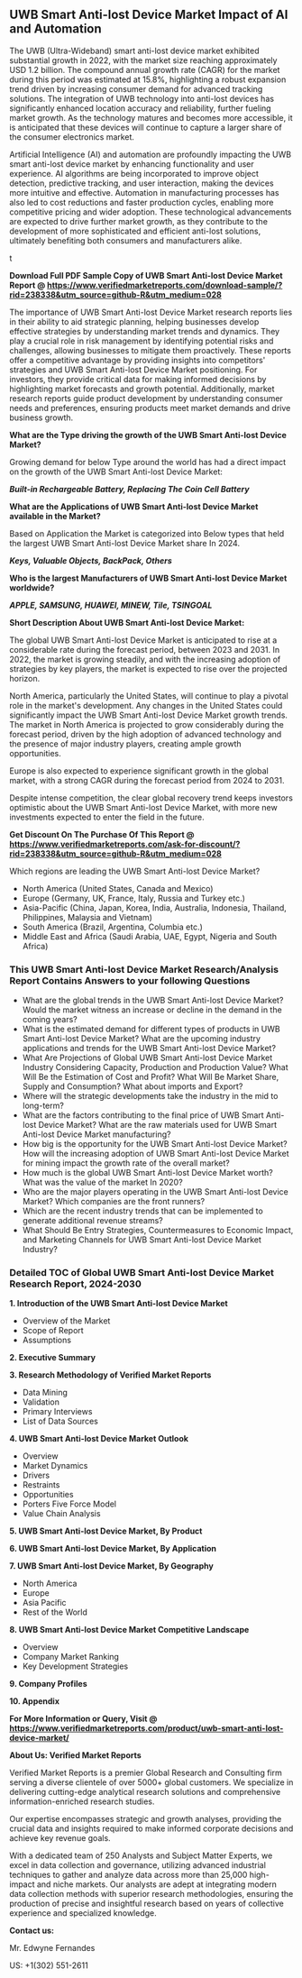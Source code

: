 <h2>UWB Smart Anti-lost Device Market Impact of AI and Automation</h2><p>The UWB (Ultra-Wideband) smart anti-lost device market exhibited substantial growth in 2022, with the market size reaching approximately USD 1.2 billion. The compound annual growth rate (CAGR) for the market during this period was estimated at 15.8%, highlighting a robust expansion trend driven by increasing consumer demand for advanced tracking solutions. The integration of UWB technology into anti-lost devices has significantly enhanced location accuracy and reliability, further fueling market growth. As the technology matures and becomes more accessible, it is anticipated that these devices will continue to capture a larger share of the consumer electronics market.</p><p>Artificial Intelligence (AI) and automation are profoundly impacting the UWB smart anti-lost device market by enhancing functionality and user experience. AI algorithms are being incorporated to improve object detection, predictive tracking, and user interaction, making the devices more intuitive and effective. Automation in manufacturing processes has also led to cost reductions and faster production cycles, enabling more competitive pricing and wider adoption. These technological advancements are expected to drive further market growth, as they contribute to the development of more sophisticated and efficient anti-lost solutions, ultimately benefiting both consumers and manufacturers alike.</p>t</p><p id="" class=""><strong>Download Full PDF Sample Copy of UWB Smart Anti-lost Device Market Report @ <a href="https://www.verifiedmarketreports.com/download-sample/?rid=238338&utm_source=github-R&utm_medium=028" target="_blank">https://www.verifiedmarketreports.com/download-sample/?rid=238338&utm_source=github-R&utm_medium=028</a></strong></p><p>The importance of&nbsp;UWB Smart Anti-lost Device Market research reports lies in their ability to aid strategic planning, helping businesses develop effective strategies by understanding market trends and dynamics. They play a crucial role in risk management by identifying potential risks and challenges, allowing businesses to mitigate them proactively. These reports offer a competitive advantage by providing insights into competitors' strategies and UWB Smart Anti-lost Device Market positioning. For investors, they provide critical data for making informed decisions by highlighting market forecasts and growth potential. Additionally, market research reports guide product development by understanding consumer needs and preferences, ensuring products meet market demands and drive business growth.</p><p><strong>What are the&nbsp;Type driving the growth of the UWB Smart Anti-lost Device Market?</strong></p><p id="" class="">Growing demand for below Type around the world has had a direct impact on the growth of the UWB Smart Anti-lost Device Market:</p><em><strong>Built-in Rechargeable Battery, Replacing The Coin Cell Battery</strong></em></p><strong>What are the&nbsp;Applications&nbsp;of UWB Smart Anti-lost Device Market available in the Market?</strong></p><p id="" class="">Based on Application the Market is categorized into Below types that held the largest UWB Smart Anti-lost Device Market share In 2024.</p><em><strong>Keys, Valuable Objects, BackPack, Others</strong></em></p><strong>Who is the largest Manufacturers of UWB Smart Anti-lost Device Market worldwide?</strong></p><p><em><strong>APPLE, SAMSUNG, HUAWEI, MINEW, Tile, TSINGOAL</strong></em></p><p id="" class=""><strong>Short Description About UWB Smart Anti-lost Device Market:</strong></p><p>The global UWB Smart Anti-lost Device Market is anticipated to rise at a considerable rate during the forecast period, between 2023 and 2031. In 2022, the market is growing steadily, and with the increasing adoption of strategies by key players, the market is expected to rise over the projected horizon.</p><p>North America, particularly the United States, will continue to play a pivotal role in the market's development. Any changes in the United States could significantly impact the UWB Smart Anti-lost Device Market growth trends. The market in North America is projected to grow considerably during the forecast period, driven by the high adoption of advanced technology and the presence of major industry players, creating ample growth opportunities.</p><p>Europe is also expected to experience significant growth in the global market, with a strong CAGR during the forecast period from 2024 to 2031.</p><p>Despite intense competition, the clear global recovery trend keeps investors optimistic about the UWB Smart Anti-lost Device Market, with more new investments expected to enter the field in the future.</p><p id="" class=""><strong>Get Discount On The Purchase Of This Report @ <a href="https://www.verifiedmarketreports.com/ask-for-discount/?rid=238338&utm_source=github-R&utm_medium=028" target="_blank">https://www.verifiedmarketreports.com/ask-for-discount/?rid=238338&utm_source=github-R&utm_medium=028</a></strong></p>Which regions are leading the UWB Smart Anti-lost Device Market?</p><ul><li>North America (United States, Canada and Mexico)</li><li>Europe (Germany, UK, France, Italy, Russia and Turkey etc.)</li><li>Asia-Pacific (China, Japan, Korea, India, Australia, Indonesia, Thailand, Philippines, Malaysia and Vietnam)</li><li>South America (Brazil, Argentina, Columbia etc.)</li><li>Middle East and Africa (Saudi Arabia, UAE, Egypt, Nigeria and South Africa)</li></ul><h3 id="" class="">This UWB Smart Anti-lost Device Market Research/Analysis Report Contains Answers to your following Questions</h3><ul><li>What are the global trends in the UWB Smart Anti-lost Device Market? Would the market witness an increase or decline in the demand in the coming years?</li><li>What is the estimated demand for different types of products in UWB Smart Anti-lost Device Market? What are the upcoming industry applications and trends for the UWB Smart Anti-lost Device Market?</li><li>What Are Projections of Global UWB Smart Anti-lost Device Market Industry Considering Capacity, Production and Production Value? What Will Be the Estimation of Cost and Profit? What Will Be Market Share, Supply and Consumption? What about imports and Export?</li><li>Where will the strategic developments take the industry in the mid to long-term?</li><li>What are the factors contributing to the final price of UWB Smart Anti-lost Device Market? What are the raw materials used for UWB Smart Anti-lost Device Market manufacturing?</li><li>How big is the opportunity for the UWB Smart Anti-lost Device Market? How will the increasing adoption of UWB Smart Anti-lost Device Market for mining impact the growth rate of the overall market?</li><li>How much is the global UWB Smart Anti-lost Device Market worth? What was the value of the market In 2020?</li><li>Who are the major players operating in the UWB Smart Anti-lost Device Market? Which companies are the front runners?</li><li>Which are the recent industry trends that can be implemented to generate additional revenue streams?</li><li>What Should Be Entry Strategies, Countermeasures to Economic Impact, and Marketing Channels for UWB Smart Anti-lost Device Market Industry?</li></ul><h3 id="" class="">Detailed TOC of Global UWB Smart Anti-lost Device Market Research Report, 2024-2030</h3><p id="" class=""><strong>1. Introduction of the UWB Smart Anti-lost Device Market</strong></p><ul><li>Overview of the Market</li><li>Scope of Report</li><li>Assumptions</li></ul><p id="" class=""><strong>2. Executive Summary</strong></p><p id="" class=""><strong>3. Research Methodology of Verified Market Reports</strong></p><ul><li>Data Mining</li><li>Validation</li><li>Primary Interviews</li><li>List of Data Sources</li></ul><p id="" class=""><strong>4. UWB Smart Anti-lost Device Market Outlook</strong></p><ul><li>Overview</li><li>Market Dynamics</li><li>Drivers</li><li>Restraints</li><li>Opportunities</li><li>Porters Five Force Model</li><li>Value Chain Analysis</li></ul><p id="" class=""><strong>5. UWB Smart Anti-lost Device Market, By Product</strong></p><p id="" class=""><strong>6. UWB Smart Anti-lost Device Market, By Application</strong></p><p id="" class=""><strong>7. UWB Smart Anti-lost Device Market, By Geography</strong></p><ul><li>North America</li><li>Europe</li><li>Asia Pacific</li><li>Rest of the World</li></ul><p id="" class=""><strong>8. UWB Smart Anti-lost Device Market Competitive Landscape</strong></p><ul><li>Overview</li><li>Company Market Ranking</li><li>Key Development Strategies</li></ul><p id="" class=""><strong>9. Company Profiles</strong></p><p id="" class=""><strong>10. Appendix</strong></p><p id="" class=""><strong>For More Information or Query, Visit @ <a href="https://www.verifiedmarketreports.com/product/uwb-smart-anti-lost-device-market/" target="_blank">https://www.verifiedmarketreports.com/product/uwb-smart-anti-lost-device-market/</a></strong></p><p id="" class=""><strong>About Us: Verified Market Reports</strong></p><p id="" class="">Verified Market Reports is a premier Global Research and Consulting firm serving a diverse clientele of over 5000+ global customers. We specialize in delivering cutting-edge analytical research solutions and comprehensive information-enriched research studies.</p><p id="" class="">Our expertise encompasses strategic and growth analyses, providing the crucial data and insights required to make informed corporate decisions and achieve key revenue goals.</p><p id="" class="">With a dedicated team of 250 Analysts and Subject Matter Experts, we excel in data collection and governance, utilizing advanced industrial techniques to gather and analyze data across more than 25,000 high-impact and niche markets. Our analysts are adept at integrating modern data collection methods with superior research methodologies, ensuring the production of precise and insightful research based on years of collective experience and specialized knowledge.</p><p id="" class=""><strong>Contact us:</strong></p><p id="" class="">Mr. Edwyne Fernandes</p><p id="" class="">US: +1(302) 551-2611</p>